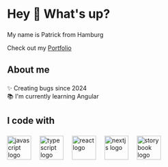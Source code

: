 <h1 align="left">Hey 👋 What's up?</h1>

###

<p align="left">My name is Patrick from Hamburg</p>
<p align="left">Check out my <a href="https://www.patrick-gogolin.de" target="blank">Portfolio</a></p>


<h2 align="left">About me</h2>

###

<p align="left">✨ Creating bugs since 2024<br>📚 I'm currently learning Angular<br>

###

<h2 align="left">I code with</h2>

###

<div align="left">
  <img src="https://cdn.jsdelivr.net/gh/devicons/devicon/icons/javascript/javascript-original.svg" height="56" alt="javascript logo"  />
  <img width="12" />
  <img src="https://cdn.jsdelivr.net/gh/devicons/devicon/icons/typescript/typescript-original.svg" height="56" alt="typescript logo"  />
  <img width="12" />
  <img src="https://cdn.jsdelivr.net/gh/devicons/devicon/icons/angular/angular-original.svg" height="56" alt="react logo"  />
  <img width="12" />
  <img src="https://cdn.jsdelivr.net/gh/devicons/devicon/icons/html5/html5-original.svg" height="56" alt="nextjs logo"  />
  <img width="12" />
  <img src="https://cdn.jsdelivr.net/gh/devicons/devicon/icons/css3/css3-original.svg" height="56" alt="storybook logo"  />
  <img width="12" />
</div>

###
